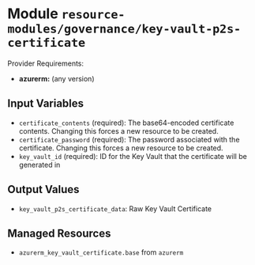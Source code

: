 
# Module `resource-modules/governance/key-vault-p2s-certificate`

Provider Requirements:
* **azurerm:** (any version)

## Input Variables
* `certificate_contents` (required): The base64-encoded certificate contents. Changing this forces a new resource to be created.
* `certificate_password` (required): The password associated with the certificate. Changing this forces a new resource to be created.
* `key_vault_id` (required): ID for the Key Vault that the certificate will be generated in

## Output Values
* `key_vault_p2s_certificate_data`: Raw Key Vault Certificate

## Managed Resources
* `azurerm_key_vault_certificate.base` from `azurerm`

